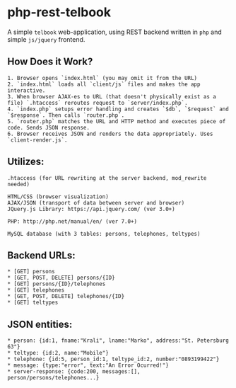 # php-rest-telbook

A simple `telbook` web-application, using REST backend written in `php` and simple `js/jquery` frontend.

## How Does it Work?

	1. Browser opens `index.html` (you may omit it from the URL)
	2. `index.html` loads all `client/js` files and makes the app interactive.
	3. When browser AJAX-es to URL (that doesn't physically exist as a file) `.htaccess` reroutes request to `server/index.php`.
	4. `index.php` setups error handling and creates `$db`, `$request` and `$response`. Then calls `router.php`.
	5. `router.php` matches the URL and HTTP method and executes piece of code. Sends JSON response.
	6. Browser receives JSON and renders the data appropriately. Uses `client-render.js`.

## Utilizes:

	.htaccess (for URL rewriting at the server backend, mod_rewrite needed)

	HTML/CSS (browser visualization)
	AJAX/JSON (transport of data between server and browser)
	JQuery.js Library: https://api.jquery.com/ (ver 3.0+)

	PHP: http://php.net/manual/en/ (ver 7.0+)

	MySQL database (with 3 tables: persons, telephones, teltypes)

## Backend URLs:
				
	* [GET] persons
	* [GET, POST, DELETE] persons/{ID}
	* [GET] persons/{ID}/telephones
	* [GET] telephones
	* [GET, POST, DELETE] telephones/{ID}
	* [GET] teltypes

## JSON entities:

	* person: {id:1, fname:"Krali", lname:"Marko", address:"St. Petersburg 63"}
	* teltype: {id:2, name:"Mobile"} 
	* telephone: {id:5, person_id:1, teltype_id:2, number:"0893199422"}
	* message: {type:"error", text:"An Error Ocurred!"}
	* server-response: {code:200, messages:[], person/persons/telephones...}
